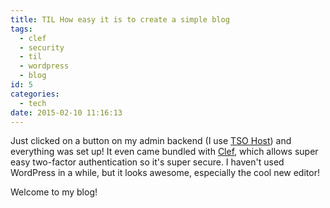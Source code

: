 ```yaml
---
title: TIL How easy it is to create a simple blog
tags:
  - clef
  - security
  - til
  - wordpress
  - blog
id: 5
categories:
  - tech
date: 2015-02-10 11:16:13
---
```


Just clicked on a button on my admin backend (I use [TSO Host](http://my.tsohost.com/aff.php?aff=2735)) and everything was set up! It even came bundled with [Clef](https://getclef.com/), which allows super easy two-factor authentication so it's super secure. I haven't used WordPress in a while, but it looks awesome, especially the cool new editor!

Welcome to my blog!